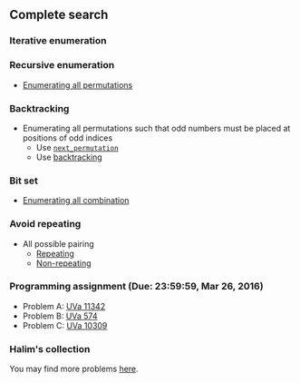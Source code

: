 ## Complete search

### Iterative enumeration

### Recursive enumeration

+   [Enumerating all permutations](perm.c)

### Backtracking

+   Enumerating all permutations such that odd numbers must be placed at positions of odd indices
    +   Use [`next_permutation`](odd_next_perm.cpp)
    +   Use [backtracking](odd_backtrack.cpp)

### Bit set

+   [Enumerating all combination](comb.cpp)

### Avoid repeating

+   All possible pairing
    +   [Repeating](slow_pair.cpp)
    +   [Non-repeating](fast_pair.cpp)

### Programming assignment (Due: 23:59:59, Mar 26, 2016)

+   Problem A: [UVa 11342](https://uva.onlinejudge.org/index.php?option=com_onlinejudge&Itemid=8&page=show_problem&problem=2317)
+   Problem B: [UVa 574](https://uva.onlinejudge.org/index.php?option=com_onlinejudge&Itemid=8&category=646&page=show_problem&problem=515)
+   Problem C: [UVa 10309](https://uva.onlinejudge.org/index.php?option=com_onlinejudge&Itemid=8&category=15&page=show_problem&problem=1250)

### Halim's collection

You may find more problems [here](https://uva.onlinejudge.org/index.php?option=com_onlinejudge&Itemid=8&category=639).